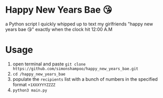 # Happy New Years Bae 😘

a Python script I quickly whipped up to text my girlfriends "happy new years bae 😘" exactly when the clock hit 12:00 A.M

# Usage
1. open terminal and paste ```git clone https://github.com/simonshampoo/happy_new_years_bae.git```
2. ```cd /happy_new_years_bae```
3. populate the `recipients` list with a bunch of numbers in the specified format `+1XXXYYYZZZZ`
4. `python3 main.py`

